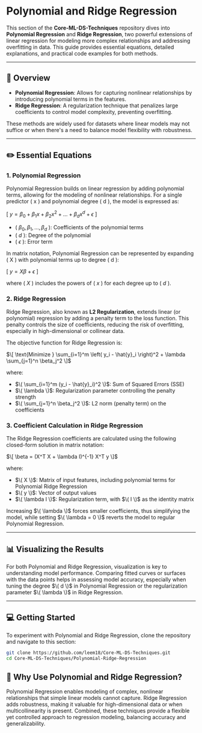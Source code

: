 # Polynomial and Ridge Regression

This section of the **Core-ML-DS-Techniques** repository dives into **Polynomial Regression** and **Ridge Regression**, two powerful extensions of linear regression for modeling more complex relationships and addressing overfitting in data. This guide provides essential equations, detailed explanations, and practical code examples for both methods.

---

## 📖 Overview

- **Polynomial Regression**: Allows for capturing nonlinear relationships by introducing polynomial terms in the features.
- **Ridge Regression**: A regularization technique that penalizes large coefficients to control model complexity, preventing overfitting.

These methods are widely used for datasets where linear models may not suffice or when there's a need to balance model flexibility with robustness.

---

## ✏️ Essential Equations

### 1. **Polynomial Regression**

Polynomial Regression builds on linear regression by adding polynomial terms, allowing for the modeling of nonlinear relationships. For a single predictor \( x \) and polynomial degree \( d \), the model is expressed as:

\[
$y = \beta_0 + \beta_1 x + \beta_2 x^2 + \dots + \beta_d x^d + \epsilon$
\]

- \( $\beta_0, \beta_1, \dots, \beta_d$ \): Coefficients of the polynomial terms
- \( $d$ \): Degree of the polynomial
- \( $\epsilon$ \): Error term

In matrix notation, Polynomial Regression can be represented by expanding \( X \) with polynomial terms up to degree \( d \):

\[
$y = X \beta + \epsilon$
\]

where \( $X$ \) includes the powers of \( $x$ \) for each degree up to \( $d$ \).

### 2. **Ridge Regression**

Ridge Regression, also known as **L2 Regularization**, extends linear (or polynomial) regression by adding a penalty term to the loss function. This penalty controls the size of coefficients, reducing the risk of overfitting, especially in high-dimensional or collinear data.

The objective function for Ridge Regression is:

$\[
\text{Minimize } \sum_{i=1}^m \left( y_i - \hat{y}_i \right)^2 + \lambda \sum_{j=1}^n \beta_j^2
\]$

where:
- $\( \sum_{i=1}^m (y_i - \hat{y}_i)^2 \)$: Sum of Squared Errors (SSE)
- $\( \lambda \)$: Regularization parameter controlling the penalty strength
- $\( \sum_{j=1}^n \beta_j^2 \)$: L2 norm (penalty term) on the coefficients

### 3. **Coefficient Calculation in Ridge Regression**

The Ridge Regression coefficients are calculated using the following closed-form solution in matrix notation:

$\[
\beta = (X^T X + \lambda I)^{-1} X^T y
\]$

where:
- $\( X \)$: Matrix of input features, including polynomial terms for Polynomial Ridge Regression
- $\( y \)$: Vector of output values
- $\( \lambda I \)$: Regularization term, with $\( I \)$ as the identity matrix

Increasing $\( \lambda \)$ forces smaller coefficients, thus simplifying the model, while setting $\( \lambda = 0 \)$ reverts the model to regular Polynomial Regression.

---

## 📊 Visualizing the Results

For both Polynomial and Ridge Regression, visualization is key to understanding model performance. Comparing fitted curves or surfaces with the data points helps in assessing model accuracy, especially when tuning the degree $\( d \)$ in Polynomial Regression or the regularization parameter $\( \lambda \)$ in Ridge Regression.

---

## 💻 Getting Started

To experiment with Polynomial and Ridge Regression, clone the repository and navigate to this section:

```bash
git clone https://github.com/leem18/Core-ML-DS-Techniques.git
cd Core-ML-DS-Techniques/Polynomial-Ridge-Regression
```

## 🤔 Why Use Polynomial and Ridge Regression?
Polynomial Regression enables modeling of complex, nonlinear relationships that simple linear models cannot capture.
Ridge Regression adds robustness, making it valuable for high-dimensional data or when multicollinearity is present.
Combined, these techniques provide a flexible yet controlled approach to regression modeling, balancing accuracy and generalizability.
